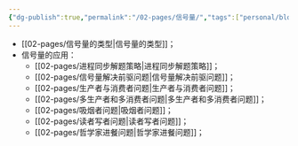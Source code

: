 ```yaml
---
{"dg-publish":true,"permalink":"/02-pages/信号量/","tags":["personal/blog","os/thread","os/process"]}
---
```



- [[02-pages/信号量的类型\|信号量的类型]]；
- 信号量的应用：
	- [[02-pages/进程同步解题策略\|进程同步解题策略]]；
	- [[02-pages/信号量解决前驱问题\|信号量解决前驱问题]]；
	- [[02-pages/生产者与消费者问题\|生产者与消费者问题]]；
	- [[02-pages/多生产者和多消费者问题\|多生产者和多消费者问题]]；
	- [[02-pages/吸烟者问题\|吸烟者问题]]；
	- [[02-pages/读者写者问题\|读者写者问题]]；
	- [[02-pages/哲学家进餐问题\|哲学家进餐问题]]；
